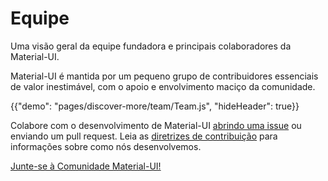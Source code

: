 # Equipe

<p class="description">Uma visão geral da equipe fundadora e principais colaboradores da Material-UI.</p>

Material-UI é mantida por um pequeno grupo de contribuidores essenciais de valor inestimável, com o apoio e envolvimento maciço da comunidade.

{{"demo": "pages/discover-more/team/Team.js", "hideHeader": true}}

Colabore com o desenvolvimento de Material-UI [abrindo uma issue](https://github.com/mui-org/material-ui/issues/new) ou enviando um pull request. Leia as [diretrizes de contribuição](https://github.com/mui-org/material-ui/blob/master/CONTRIBUTING.md) para informações sobre como nós desenvolvemos.

[Junte-se à Comunidade Material-UI!](/discover-more/community/)